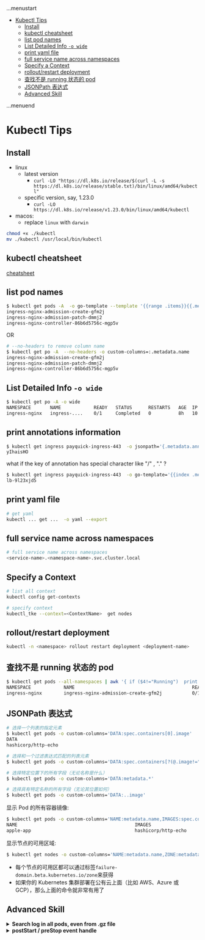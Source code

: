 ...menustart

- [Kubectl Tips](#7bf06c7b338720d61ab435438d2fdaea)
    - [Install](#349838fb1d851d3e2014b9fe39203275)
    - [kubectl cheatsheet](#d4b1fc7497d32f6554e52b3a22b5685f)
    - [list pod names](#b94a99fa444999e85f6d0bb1bc651e55)
    - [List Detailed Info `-o wide`](#9ae6956ba1eb023104bf24d0bc5df58c)
    - [print yaml file](#4c6e4c26d748e3ff10dd5ab1c3f1f6ca)
    - [full service name across namespaces](#f105d78fa5298a8e02f51a22ac6da980)
    - [Specify a Context](#bd251ed977799cf91b83164dbb4e6bab)
    - [rollout/restart deployment](#c87467d96636d76fdfa6a0a2785b7eb8)
    - [查找不是 running 状态的 pod](#145f750dc8c7bde1231227e5d027eafd)
    - [JSONPath 表达式](#f0cfc2eb04f3c904ba876b4ff5e36744)
    - [Advanced Skill](#10e2e86d43aa4ce9a791d75c478a23dc)

...menuend


<h2 id="7bf06c7b338720d61ab435438d2fdaea"></h2>


# Kubectl Tips

<h2 id="349838fb1d851d3e2014b9fe39203275"></h2>


## Install

- linux
    - latest version
        - `curl -LO "https://dl.k8s.io/release/$(curl -L -s https://dl.k8s.io/release/stable.txt)/bin/linux/amd64/kubectl"`
    - specific version, say, 1.23.0
        - `curl -LO https://dl.k8s.io/release/v1.23.0/bin/linux/amd64/kubectl` 
- macos:
    - replace `linux` with `darwin` 


```bash
chmod +x ./kubectl
mv ./kubectl /usr/local/bin/kubectl
```

<h2 id="d4b1fc7497d32f6554e52b3a22b5685f"></h2>


## kubectl cheatsheet

[cheatsheet](https://kubernetes.io/docs/reference/kubectl/cheatsheet/)


<h2 id="b94a99fa444999e85f6d0bb1bc651e55"></h2>


## list pod names

```bash
$ kubectl get pods -A  -o go-template --template '{{range .items}}{{.metadata.name}}{{"\n"}}{{end}}'
ingress-nginx-admission-create-gfm2j
ingress-nginx-admission-patch-dmmj2
ingress-nginx-controller-86b6d5756c-mgp5v
```

OR 

```bash
# --no-headers to remove column name
$ kubectl get po -A  --no-headers -o custom-columns=:.metadata.name
ingress-nginx-admission-create-gfm2j
ingress-nginx-admission-patch-dmmj2
ingress-nginx-controller-86b6d5756c-mgp5v
```


<h2 id="9ae6956ba1eb023104bf24d0bc5df58c"></h2>


## List Detailed Info `-o wide` 

```bash
$ kubectl get po -A -o wide
NAMESPACE       NAME            READY   STATUS      RESTARTS   AGE  IP          NODE    NOMINATED NODE   READINESS GATES
ingress-nginx   ingress-....    0/1     Completed   0          8h   10.244.0.6  node1   <none>           <none>
```

## print annotations information

```bash
$ kubectl get ingress payquick-ingress-443  -o jsonpath='{.metadata.annotations.qcloud_cert_id}'
yIhaisHO
```

what if the key of annotation has special character like "/" , "." ?

```bash
$ kubectl get ingress payquick-ingress-443  -o go-template='{{index .metadata.annotations "kubernetes.io/ingress.qcloud-loadbalance-id"}}'
lb-9l23xjd5

```


<h2 id="4c6e4c26d748e3ff10dd5ab1c3f1f6ca"></h2>


## print yaml file

```bash
# get yaml 
kubectl ... get ...  -o yaml --export 
```

<h2 id="f105d78fa5298a8e02f51a22ac6da980"></h2>


## full service name across namespaces

```bash
# full service name across namespaces
<service-name>.<namespace-name>.svc.cluster.local
```

<h2 id="bd251ed977799cf91b83164dbb4e6bab"></h2>


## Specify a Context 

```bash
# list all context
kubectl config get-contexts

# specify context
kubectl_tke --context=<ContextName>  get nodes
```

<h2 id="c87467d96636d76fdfa6a0a2785b7eb8"></h2>


## rollout/restart deployment

```bash
kubectl -n <namespace> rollout restart deployment <deployment-name>
```

<h2 id="145f750dc8c7bde1231227e5d027eafd"></h2>


## 查找不是 running 状态的 pod

```bash
$ kubectl get pods --all-namespaces | awk '{ if ($4!="Running")  print $0_ }'
NAMESPACE            NAME                                           READY   STATUS      RESTARTS   AGE
ingress-nginx        ingress-nginx-admission-create-gfm2j           0/1     Completed   0          9h
```

<h2 id="f0cfc2eb04f3c904ba876b4ff5e36744"></h2>


## JSONPath 表达式

```bash
# 选择一个列表的指定元素
$ kubectl get pods -o custom-columns='DATA:spec.containers[0].image'
DATA
hashicorp/http-echo

# 选择和一个过滤表达式匹配的列表元素
$ kubectl get pods -o custom-columns='DATA:spec.containers[?(@.image!="nginx")].image'

# 选择特定位置下的所有字段（无论名称是什么）
$ kubectl get pods -o custom-columns='DATA:metadata.*'

# 选择具有特定名称的所有字段（无论其位置如何）
$ kubectl get pods -o custom-columns='DATA:..image'
```

显示 Pod 的所有容器镜像:

```bash
$ kubectl get pods -o custom-columns='NAME:metadata.name,IMAGES:spec.containers[*].image'
NAME                                           IMAGES
apple-app                                      hashicorp/http-echo
```

显示节点的可用区域:

```bash
$ kubectl get nodes -o custom-columns='NAME:metadata.name,ZONE:metadata.labels.failure-domain\.beta\.kubernetes\.io/zone'
```

- 每个节点的可用区都可以通过标签`failure-domain.beta.kubernetes.io/zone`来获得
- 如果你的 Kubernetes 集群部署在公有云上面（比如 AWS、Azure 或 GCP），那么上面的命令就非常有用了



<h2 id="10e2e86d43aa4ce9a791d75c478a23dc"></h2>


## Advanced Skill

<details>
<summary>
<b>Search log in all pods, even from .gz file</b>
</summary>


```bash
NAMESPACE="your-namespace"
SELECTOR="k8s-app=xxxxxxx"
TEXT="GET /callback"

yesterday=`python -c 'import datetime;import time; print datetime.datetime.utcfromtimestamp( time.time() - 3600*24*0 ).strftime("%Y%m%d")'`
tdbyesterday=`python -c 'import datetime;import time; print datetime.datetime.utcfromtimestamp( time.time() - 3600*24*1 ).strftime("%Y%m%d")'`


if [ "$1" != ""  ]
then
    TEXT=$1
fi

for pod in `kubectl -n $NAMESPACE get po --no-headers --selector=$SELECTOR  -o custom-columns='NAME:metadata.name'`
do
    echo -------------- seaching $pod
    # archived gz file by logrotate
    echo "\t" , app.log-$yesterday.gz
    kubectl -n $NAMESPACE exec -it $pod -- gunzip -k -c logs/app.log-$yesterday.gz   | grep "$TEXT"
    echo "\t" , app.log-$tdbyesterday.gz
    kubectl -n $NAMESPACE exec -it $pod -- gunzip -k -c logs/app.log-$tdbyesterday.gz   | grep "$TEXT"
    echo "\t" , app.log
    kubectl -n $NAMESPACE exec -it $pod -- cat logs/app.log   | grep "$TEXT"
done
```

</details>


<details>
<summary>
<b>postStart / preStop event handle</b>
</summary>

[Define postStart and preStop handlers](https://kubernetes.io/docs/tasks/configure-pod-container/attach-handler-lifecycle-event/#define-poststart-and-prestop-handlers)

on TKE, add it on deployment yaml, following the `image` property.

example: when this pod restart , before it really ready,  make 1 another service/pod relanuch.

```yaml
        lifecycle:
          postStart:
            exec:
              command: ["/bin/sh", "-c", "_NS=co-hse-dev && _APP=co-hse-app  && replinum=`kubectl -n $_NS get deploy $_APP -o=jsonpath='{.status.replicas}'` && kubectl -n $_NS  scale  deployments/$_APP --replicas=$(($replinum-1)) && kubectl -n $_NS  scale  deployments/$_APP --replicas=$replinum"]
```

</details>



